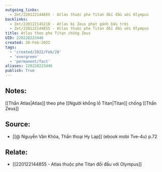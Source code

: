 ```yaml
---
outgoing_links:
  - Zet/220122144855 - Atlas thuộc phe Titan đối đầu với Olympus
backlinks:
  - Zet/220122145218 - Atlas bị Zeus phạt gánh bầu trời
  - Zet/220122144855 - Atlas thuộc phe Titan đối đầu với Olympus
title: Atlas theo phe Titan chống Zeus
UID: 220228223446
created: 28-Feb-2022
tags:
  - 'created/2022/Feb/28'
  - 'evergreen'
  - 'permanent/fact'
aliases: 220228223446
publish: True
---
```

## Notes:
[[Thần Atlas|Atlas]] theo phe [[Người khổng lồ Titan|Titan]] chống [[Thần Zeus]]

## Source:
- [[@ Nguyễn Văn Khỏa, Thần thoại Hy Lạp]] (ebook mobi Tve-4u) p.72

## Relate:
- [[220122144855 - Atlas thuộc phe Titan đối đầu với Olympus]]